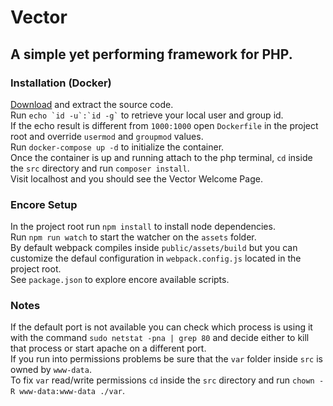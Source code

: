 # Vector
## A simple yet performing framework for PHP.

### Installation (Docker)
[Download](https://github.com/Yami-no-karuro/Vector/archive/refs/heads/master.zip) and extract the source code.  
Run `` echo `id -u`:`id -g` `` to retrieve your local user and group id.  
If the echo result is different from `` 1000:1000 `` open `` Dockerfile `` in the project root and override `` usermod `` and `` groupmod `` values.  
Run `` docker-compose up -d `` to initialize the container.  
Once the container is up and running attach to the php terminal, `` cd `` inside the `` src `` directory and run `` composer install ``.  
Visit localhost and you should see the Vector Welcome Page.  

### Encore Setup
In the project root run `` npm install `` to install node dependencies.  
Run `` npm run watch ``  to start the watcher on the `` assets `` folder.  
By default webpack compiles inside `` public/assets/build `` but you can customize the defaul configuration in `` webpack.config.js `` located in the project root.  
See `` package.json `` to explore encore available scripts.  

### Notes
If the default port is not available you can check which process is using it with the command ``sudo netstat -pna | grep 80`` and decide either to kill that process or start apache on a different port.  
If you run into permissions problems be sure that the `` var `` folder inside `` src `` is owned by `` www-data ``.  
To fix `` var `` read/write permissions `` cd `` inside the `` src `` directory and run `` chown -R www-data:www-data ./var ``.  